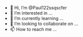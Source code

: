 - 👋 Hi, I’m @Paul122ssqscfer
- 👀 I’m interested in ...
- 🌱 I’m currently learning ...
- 💞️ I’m looking to collaborate on ...
- 📫 How to reach me ...

<!---
Paul122ssqscfer/Paul122ssqscfer is a ✨ special ✨ repository because its `README.md` (this file) appears on your GitHub profile.
You can click the Preview link to take a look at your changes.
--->
